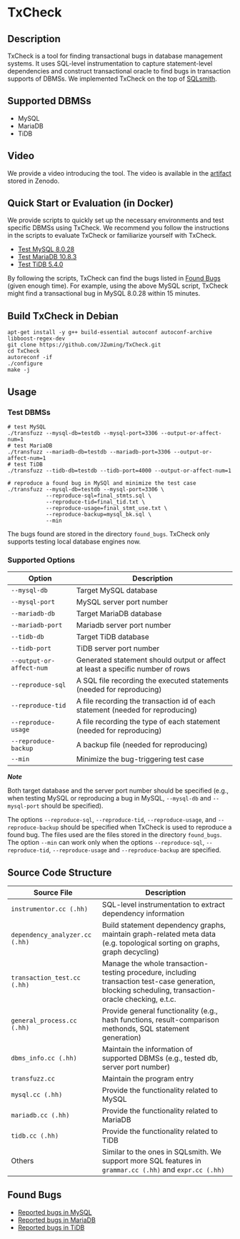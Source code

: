 # TxCheck

## Description

TxCheck is a tool for finding transactional bugs in database management systems. It uses SQL-level instrumentation to capture statement-level dependencies and construct transactional oracle to find bugs in transaction supports of DBMSs. We implemented TxCheck on the top of [SQLsmith](https://github.com/anse1/sqlsmith).

## Supported DBMSs
- MySQL
- MariaDB
- TiDB

## Video

We provide a video introducing the tool. The video is available in the [artifact](https://zenodo.org/) stored in Zenodo.

## Quick Start or Evaluation (in Docker)

We provide scripts to quickly set up the necessary environments and test specific DBMSs using TxCheck. We recommend you follow the instructions in the scripts to evaluate TxCheck or familiarize yourself with TxCheck.

- [Test MySQL 8.0.28](./docs/mysql_test.md)
- [Test MariaDB 10.8.3](./docs/mariadb_test.md)
- [Test TiDB 5.4.0](./docs/tidb_test.md)

By following the scripts, TxCheck can find the bugs listed in [Found Bugs](#found-bugs) (given enough time). For example, using the above MySQL script, TxCheck might find a transactional bug in MySQL 8.0.28 within 15 minutes.

## Build TxCheck in Debian

```shell
apt-get install -y g++ build-essential autoconf autoconf-archive libboost-regex-dev
git clone https://github.com/JZuming/TxCheck.git
cd TxCheck
autoreconf -if
./configure
make -j
```

## Usage
### Test DBMSs
```shell
# test MySQL
./transfuzz --mysql-db=testdb --mysql-port=3306 --output-or-affect-num=1
# test MariaDB
./transfuzz --mariadb-db=testdb --mariadb-port=3306 --output-or-affect-num=1
# test TiDB
./transfuzz --tidb-db=testdb --tidb-port=4000 --output-or-affect-num=1

# reproduce a found bug in MySQl and minimize the test case
./transfuzz --mysql-db=testdb --mysql-port=3306 \
            --reproduce-sql=final_stmts.sql \
            --reproduce-tid=final_tid.txt \
            --reproduce-usage=final_stmt_use.txt \
            --reproduce-backup=mysql_bk.sql \
            --min
```
The bugs found are stored in the directory `found_bugs`. TxCheck only supports testing local database engines now.

### Supported Options

| Option | Description |
|----------|----------|
| `--mysql-db` | Target MySQL database | 
| `--mysql-port` | MySQL server port number | 
| `--mariadb-db` | Target MariaDB database |
| `--mariadb-port` | Mariadb server port number |
| `--tidb-db` | Target TiDB database |
| `--tidb-port` | TiDB server port number |
| `--output-or-affect-num` | Generated statement should output or affect at least a specific number of rows |
| `--reproduce-sql` | A SQL file recording the executed statements (needed for reproducing)|
| `--reproduce-tid` | A file recording the transaction id of each statement (needed for reproducing)|
| `--reproduce-usage` | A file recording the type of each statement (needed for reproducing)|
| `--reproduce-backup` | A backup file (needed for reproducing)|
| `--min` | Minimize the bug-triggering test case|

***Note***

Both target database and the server port number should be specified (e.g., when testing MySQL or reproducing a bug in MySQL, `--mysql-db` and `--mysql-port` should be specified).

The options `--reproduce-sql`, `--reproduce-tid`, `--reproduce-usage`, and `--reproduce-backup` should be specified when TxCheck is used to reproduce a found bug. The files used are the files stored in the directory `found_bugs`. The option `--min` can work only when the options `--reproduce-sql`, `--reproduce-tid`, `--reproduce-usage` and `--reproduce-backup` are specified.

## Source Code Structure

| Source File | Description |
|----------|----------|
| `instrumentor.cc (.hh)` | SQL-level instrumentation to extract dependency information |
| `dependency_analyzer.cc (.hh)` | Build statement dependency graphs, maintain graph-related meta data (e.g. topological sorting on graphs, graph decycling)
| `transaction_test.cc (.hh)` | Manage the whole transaction-testing procedure, including transaction test-case generation, blocking scheduling, transaction-oracle checking, e.t.c.|
| `general_process.cc (.hh)` | Provide general functionality (e.g., hash functions, result-comparison methonds, SQL statement generation) |
| `dbms_info.cc (.hh)` | Maintain the information of supported DBMSs (e.g., tested db, server port number)
| `transfuzz.cc` | Maintain the program entry |
| `mysql.cc (.hh)` | Provide the functionality related to MySQL |
| `mariadb.cc (.hh)` | Provide the functionality related to MariaDB |
| `tidb.cc (.hh)` | Provide the functionality related to TiDB |
| Others | Similar to the ones in SQLsmith. We support more SQL features in `grammar.cc (.hh)` and `expr.cc (.hh)`|


## Found Bugs
- [Reported bugs in MySQL](./docs/mysql_bugs.md)
- [Reported bugs in MariaDB](./docs/mariadb_bugs.md)
- [Reported bugs in TiDB](./docs/tidb_bugs.md)
